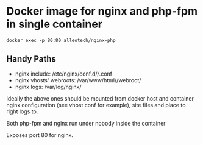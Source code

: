 # Docker image for nginx and php-fpm in single container

```docker exec -p 80:80 alleotech/nginx-php```

## Handy Paths

* nginx include: /etc/nginx/conf.d/*/*.conf
* nginx vhosts' webroots: /var/www/html/<domain>/webroot/
* nginx logs: /var/log/nginx/

Ideally the above ones should be mounted from docker host
and container nginx configuration (see vhost.conf for example),
site files and place to right logs to.

Both php-fpm and nginx run under nobody inside the container

Exposes port 80 for nginx.
